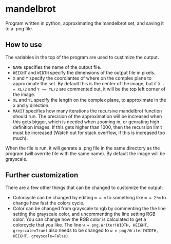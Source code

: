 # mandelbrot
Program written in python, approximating the mandelbrot set, and saving it to a .png file. 

## How to use
The variables in the top of the program are used to custimize the output.
 * `NAME` specifies the name of the output file.
 * `HEIGHT` and `WIDTH` specify the dimensions of the output file in pixels.
 * `X` and `Y` specify the coordiantes of where on the complex plane to approximate the set. By default this is the center of the image, but if `X -= XL/2` and `Y += YL/2` are commented out, it will be the top left corner of the image.
 * `XL` and `YL` specify the length on the complex plane, to approximate in the x and y direction.
 * `MAXIT` specifies how many iterations the recursive mandelbrot function should run. The precision of the approximation will be increased when this gets bigger, which is needed when zooming in, or genrating high definition images. If this gets higher than 1000, then the recursion limit must be increased (Watch out for stack overflow, if this is increased too much).
 
 When the file is run, it will genrate a .png file in the same directory as the program (will overrite file with the same name). By default the image will be grayscale.
 
## Further customization
There are a few other things that can be changed to customize the output:
 * Colorcycle can be changed by editing `m = m` to something like `m = 2*m` to change how fast the colors cycle. 
 * Color can be changed from grayscale to rgb by commenting the the line setting the grayscale color, and uncommenting the line setting RGB color. You can change how the RGB color is calculated to get a colorcycle that you like. The line `w = png.Writer(WIDTH, HEIGHT, greyscale=True)` also needs to be changed to `w = png.Writer(WIDTH, HEIGHT, greyscale=False)`.
